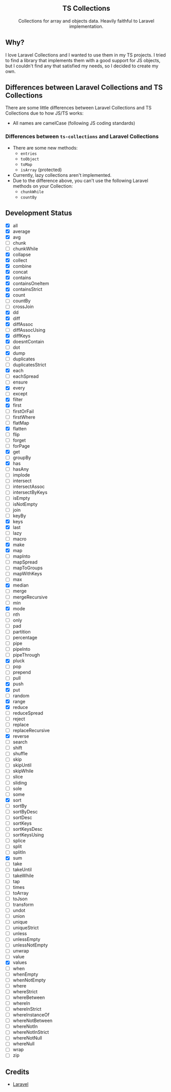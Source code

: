 <div align="center">
    <h2>TS Collections</h2>
    Collections for array and objects data. Heavily faithful to Laravel implementation.
</div>

## Why?
I love Laravel Collections and I wanted to use them in my TS projects.
I tried to find a library that implements them with a good support for JS objects, but I couldn't find any that satisfied my needs, so I decided to create my own.

## Differences between Laravel Collections and TS Collections

There are some little differences between Laravel Collections and TS Collections due to how JS/TS works:

- All names are camelCase (following JS coding standards)

### Differences between `ts-collections` and Laravel Collections
- There are some new methods:
  - `entries`
  - `toObject`
  - `toMap`
  - `isArray` (protected)
- Currently, lazy collections aren't implemented.
- Due to the difference above, you can't use the following Laravel methods on your Collection:
  - `chunkWhile`
  - `countBy`

## Development Status
* [x] all
* [x] average
* [x] avg
* [ ] chunk
* [ ] chunkWhile
* [x] collapse
* [x] collect
* [x] combine
* [x] concat
* [x] contains
* [x] containsOneItem
* [x] containsStrict
* [x] count
* [ ] countBy
* [ ] crossJoin
* [x] dd
* [x] diff
* [x] diffAssoc
* [ ] diffAssocUsing
* [x] diffKeys
* [x] doesntContain
* [ ] dot
* [x] dump
* [ ] duplicates
* [ ] duplicatesStrict
* [x] each
* [ ] eachSpread
* [ ] ensure
* [x] every
* [ ] except
* [x] filter
* [x] first
* [ ] firstOrFail
* [ ] firstWhere
* [ ] flatMap
* [x] flatten
* [ ] flip
* [ ] forget
* [ ] forPage
* [x] get
* [ ] groupBy
* [x] has
* [ ] hasAny
* [ ] implode
* [ ] intersect
* [ ] intersectAssoc
* [ ] intersectByKeys
* [ ] isEmpty
* [ ] isNotEmpty
* [ ] join
* [ ] keyBy
* [x] keys
* [x] last
* [ ] lazy
* [ ] macro
* [x] make
* [x] map
* [ ] mapInto
* [ ] mapSpread
* [ ] mapToGroups
* [ ] mapWithKeys
* [ ] max
* [x] median
* [ ] merge
* [ ] mergeRecursive
* [ ] min
* [x] mode
* [ ] nth
* [ ] only
* [ ] pad
* [ ] partition
* [ ] percentage
* [ ] pipe
* [ ] pipeInto
* [ ] pipeThrough
* [x] pluck
* [ ] pop
* [ ] prepend
* [ ] pull
* [x] push
* [x] put
* [ ] random
* [x] range
* [x] reduce
* [ ] reduceSpread
* [ ] reject
* [ ] replace
* [ ] replaceRecursive
* [x] reverse
* [ ] search
* [ ] shift
* [ ] shuffle
* [ ] skip
* [ ] skipUntil
* [ ] skipWhile
* [ ] slice
* [ ] sliding
* [ ] sole
* [ ] some
* [x] sort
* [ ] sortBy
* [ ] sortByDesc
* [ ] sortDesc
* [ ] sortKeys
* [ ] sortKeysDesc
* [ ] sortKeysUsing
* [ ] splice
* [ ] split
* [ ] splitIn
* [x] sum
* [ ] take
* [ ] takeUntil
* [ ] takeWhile
* [ ] tap
* [ ] times
* [ ] toArray
* [ ] toJson
* [ ] transform
* [ ] undot
* [ ] union
* [ ] unique
* [ ] uniqueStrict
* [ ] unless
* [ ] unlessEmpty
* [ ] unlessNotEmpty
* [ ] unwrap
* [ ] value
* [x] values
* [ ] when
* [ ] whenEmpty
* [ ] whenNotEmpty
* [ ] where
* [ ] whereStrict
* [ ] whereBetween
* [ ] whereIn
* [ ] whereInStrict
* [ ] whereInstanceOf
* [ ] whereNotBetween
* [ ] whereNotIn
* [ ] whereNotInStrict
* [ ] whereNotNull
* [ ] whereNull
* [ ] wrap
* [ ] zip

## Credits

- [Laravel](https://laravel.com/)
